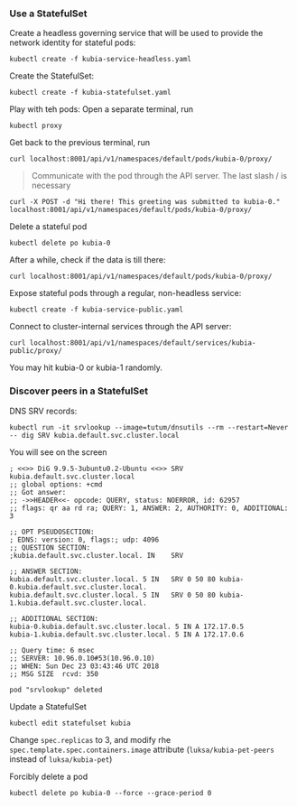 ### Use a StatefulSet

Create a headless governing service that will be used to provide the network identity for stateful pods:
```
kubectl create -f kubia-service-headless.yaml
```
Create the StatefulSet:
```
kubectl create -f kubia-statefulset.yaml
```
Play with teh pods: Open a separate terminal, run
```
kubectl proxy
```
Get back to the previous terminal, run
```
curl localhost:8001/api/v1/namespaces/default/pods/kubia-0/proxy/
```
> Communicate with the pod through the API server. The last slash / is necessary
```
curl -X POST -d "Hi there! This greeting was submitted to kubia-0." localhost:8001/api/v1/namespaces/default/pods/kubia-0/proxy/
```
Delete a stateful pod
```
kubectl delete po kubia-0
```
After a while, check if the data is till there:
```
curl localhost:8001/api/v1/namespaces/default/pods/kubia-0/proxy/
```
Expose stateful pods through a regular, non-headless service:
```
kubectl create -f kubia-service-public.yaml
```
Connect to cluster-internal services through the API server:
```
curl localhost:8001/api/v1/namespaces/default/services/kubia-public/proxy/
```
You may hit kubia-0 or kubia-1 randomly.

### Discover peers in a StatefulSet

DNS SRV records:
```
kubectl run -it srvlookup --image=tutum/dnsutils --rm --restart=Never -- dig SRV kubia.default.svc.cluster.local
```
You will see on the screen
```
; <<>> DiG 9.9.5-3ubuntu0.2-Ubuntu <<>> SRV kubia.default.svc.cluster.local
;; global options: +cmd
;; Got answer:
;; ->>HEADER<<- opcode: QUERY, status: NOERROR, id: 62957
;; flags: qr aa rd ra; QUERY: 1, ANSWER: 2, AUTHORITY: 0, ADDITIONAL: 3

;; OPT PSEUDOSECTION:
; EDNS: version: 0, flags:; udp: 4096
;; QUESTION SECTION:
;kubia.default.svc.cluster.local. IN	SRV

;; ANSWER SECTION:
kubia.default.svc.cluster.local. 5 IN	SRV	0 50 80 kubia-0.kubia.default.svc.cluster.local.
kubia.default.svc.cluster.local. 5 IN	SRV	0 50 80 kubia-1.kubia.default.svc.cluster.local.

;; ADDITIONAL SECTION:
kubia-0.kubia.default.svc.cluster.local. 5 IN A	172.17.0.5
kubia-1.kubia.default.svc.cluster.local. 5 IN A	172.17.0.6

;; Query time: 6 msec
;; SERVER: 10.96.0.10#53(10.96.0.10)
;; WHEN: Sun Dec 23 03:43:46 UTC 2018
;; MSG SIZE  rcvd: 350

pod "srvlookup" deleted
```

Update a StatefulSet
```
kubectl edit statefulset kubia
```
Change ```spec.replicas``` to 3, and modify rhe ```spec.template.spec.containers.image``` attribute (```luksa/kubia-pet-peers``` instead of ```luksa/kubia-pet```)

Forcibly delete a pod
```
kubectl delete po kubia-0 --force --grace-period 0
```

